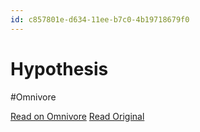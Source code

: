 ```yaml
---
id: c857801e-d634-11ee-b7c0-4b19718679f0
---
```


# Hypothesis
#Omnivore

[Read on Omnivore](https://omnivore.app/me/hypothesis-18defaf6d99)
[Read Original](https://hypothes.is/a/y9C7DtYyEe6d-0sPGhziFA)

